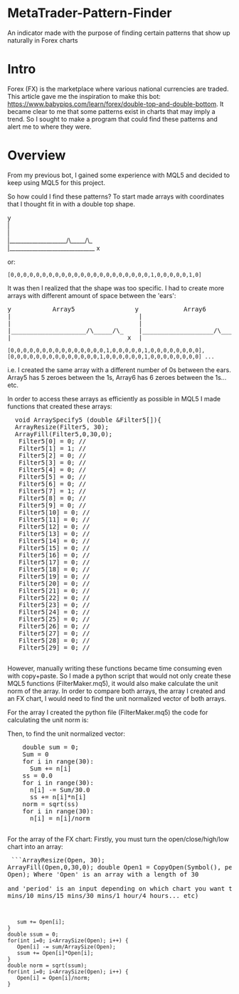 # MetaTrader-Pattern-Finder
An indicator made with the purpose of finding certain patterns that show up naturally in Forex charts

# Intro 
Forex (FX) is the marketplace where various national currencies are traded. This article gave me the inspiration to make this bot: https://www.babypips.com/learn/forex/double-top-and-double-bottom. It became clear to me that some patterns exist in charts that may imply a trend. So I sought to make a program that could find these patterns and alert me to where they were. 

# Overview
From my previous bot, I gained some experience with MQL5 and decided to keep using MQL5 for this project. 

So how could I find these patterns? To start made arrays with coordinates that I thought fit in with a double top shape. 

y  
|  
|  
|\____________________/\\\_\_\_\_\_/\\\_  
|\______________________________ x  

or:  
  
`[0,0,0,0,0,0,0,0,0,0,0,0,0,0,0,0,0,0,0,0,0,0,1,0,0,0,0,0,1,0]`

It was then I realized that the shape was too specific. I had to create more arrays with different amount of space between the 'ears':  
<pre>
y           Array5                y            Array6              y           Array7               y             Array8  
|                                  |                                |                                |
|                                  |                                |                                |
|____________________/\_____/\_    |___________________/\______/\_  |__________________/\_______/\_  |_________________/\________/\_
|______________________________ x  |______________________________  |______________________________  |______________________________
</pre>
`[0,0,0,0,0,0,0,0,0,0,0,0,0,0,0,1,0,0,0,0,0,1,0,0,0,0,0,0,0,0], [0,0,0,0,0,0,0,0,0,0,0,0,0,0,1,0,0,0,0,0,0,1,0,0,0,0,0,0,0,0] ... `

i.e. I created the same array with a different number of 0s between the ears. Array5 has 5 zeroes between the 1s, Array6 has 6 zeroes between the 1s... etc. 

In order to access these arrays as efficiently as possible in MQL5 I made functions that created these arrays: 
  <pre>
  void ArraySpecify5 (double &Filter5[]){
  ArrayResize(Filter5, 30);
  ArrayFill(Filter5,0,30,0);
   Filter5[0] = 0; //
   Filter5[1] = 1; //
   Filter5[2] = 0; //
   Filter5[3] = 0; //
   Filter5[4] = 0; //
   Filter5[5] = 0; //
   Filter5[6] = 0; //
   Filter5[7] = 1; //
   Filter5[8] = 0; //
   Filter5[9] = 0; //
   Filter5[10] = 0; //
   Filter5[11] = 0; //
   Filter5[12] = 0; //
   Filter5[13] = 0; //
   Filter5[14] = 0; //
   Filter5[15] = 0; //
   Filter5[16] = 0; //
   Filter5[17] = 0; //
   Filter5[18] = 0; //
   Filter5[19] = 0; //
   Filter5[20] = 0; //
   Filter5[21] = 0; //
   Filter5[22] = 0; //
   Filter5[23] = 0; //
   Filter5[24] = 0; //
   Filter5[25] = 0; //
   Filter5[26] = 0; //
   Filter5[27] = 0; //
   Filter5[28] = 0; //
   Filter5[29] = 0; //
   </pre>  
     
However, manually writing these functions became time consuming even with copy+paste. So I made a python script that would not only create these MQL5 functions (FilterMaker.mq5), it would also make calculate the unit norm of the array. In order to compare both arrays, the array I created and an FX chart, I would need to find the unit normalized vector of both arrays. 

For the array I created the python file (FilterMaker.mq5) the code for calculating the unit norm is:
       
Then, to find the unit normalized vector:
   <pre>
    double sum = 0;
    Sum = 0
    for i in range(30):
      Sum += n[i]
    ss = 0.0
    for i in range(30):
      n[i] -= Sum/30.0
      ss += n[i]*n[i]
    norm = sqrt(ss)
    for i in range(30):
      n[i] = n[i]/norm
     </pre>
  For the array of the FX chart:
  Firstly, you must turn the open/close/high/low chart into an array:
    <pre>
        ```ArrayResize(Open, 30);
          ArrayFill(Open,0,30,0);
          double Open1 = CopyOpen(Symbol(), period, 1, 30, Open);
Where \'Open\' is an array with a length of 30  
and \'period\' is an input depending on which chart you want to look at (5 mins/10 mins/15 mins/30 mins/1 hour/4 hours... etc)  

   ```for(int i=0; i<ArraySize(Open); i++) {
      sum += Open[i];
   }
   double ssum = 0;
   for(int i=0; i<ArraySize(Open); i++) {
      Open[i] -= sum/ArraySize(Open);
      ssum += Open[i]*Open[i];
   }
   double norm = sqrt(ssum);
   for(int i=0; i<ArraySize(Open); i++) {
      Open[i] = Open[i]/norm;
   }
  

   
